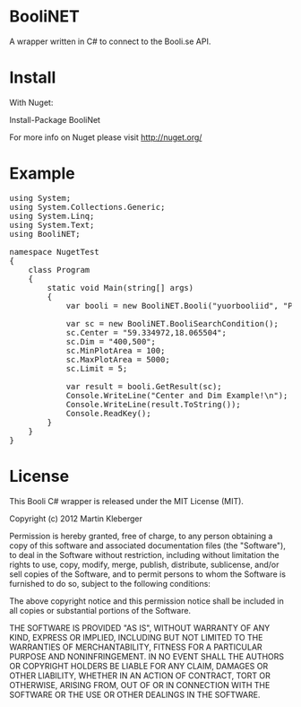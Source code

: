 BooliNET
=======

A wrapper written in C# to connect to the Booli.se API.

Install
=======

With Nuget:

Install-Package BooliNet

For more info on Nuget please visit http://nuget.org/

Example
=======
<pre>
using System;
using System.Collections.Generic;
using System.Linq;
using System.Text;
using BooliNET;

namespace NugetTest
{
    class Program
    {
        static void Main(string[] args)
        {
            var booli = new BooliNET.Booli("yuorbooliid", "P8OfkdJvKOXgHj--your--booli-key--PmXpd5KZetHS");
            
            var sc = new BooliNET.BooliSearchCondition();
            sc.Center = "59.334972,18.065504";
            sc.Dim = "400,500";
            sc.MinPlotArea = 100;
            sc.MaxPlotArea = 5000;
            sc.Limit = 5;

            var result = booli.GetResult(sc);
            Console.WriteLine("Center and Dim Example!\n");
            Console.WriteLine(result.ToString());
            Console.ReadKey();
        }
    }
}
</pre>

License
=======
This Booli C# wrapper is released under the MIT License (MIT).

Copyright (c) 2012 Martin Kleberger

Permission is hereby granted, free of charge, to any person obtaining a copy of this software and associated documentation files (the "Software"), to deal in the Software without restriction, including without limitation the rights to use, copy, modify, merge, publish, distribute, sublicense, and/or sell copies of the Software, and to permit persons to whom the Software is furnished to do so, subject to the following conditions:

The above copyright notice and this permission notice shall be included in all copies or substantial portions of the Software.

THE SOFTWARE IS PROVIDED "AS IS", WITHOUT WARRANTY OF ANY KIND, EXPRESS OR IMPLIED, INCLUDING BUT NOT LIMITED TO THE WARRANTIES OF MERCHANTABILITY, FITNESS FOR A PARTICULAR PURPOSE AND NONINFRINGEMENT. IN NO EVENT SHALL THE AUTHORS OR COPYRIGHT HOLDERS BE LIABLE FOR ANY CLAIM, DAMAGES OR OTHER LIABILITY, WHETHER IN AN ACTION OF CONTRACT, TORT OR OTHERWISE, ARISING FROM, OUT OF OR IN CONNECTION WITH THE SOFTWARE OR THE USE OR OTHER DEALINGS IN THE SOFTWARE.